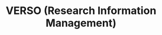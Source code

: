 ---
title: VERSO (Research Information Management)
layout: dashboard
permalink: /verso.html
dashboard:
  container_id: versoStats
  data_sources:
    biannual: /assets/verso
  default_frequency: biannual
  show_frequency_toggle: true
  default_tab: chart
  show_table: true
  table_columns:
    - Profiles
    - Research Output Downloads
    - Research Output Views
    - Research Assets Total
    - articles
    - books
    - book chapters
    - conference paper
    - dataset
    - dissertation
    - thesis
    - other
  charts:
    - type: line
      title: Usage
      height: 400px
      datasets:
        - label: Research Output Downloads
          row_index: 1
          color: '#0d6efd'
        - label: Research Output Views
          row_index: 2
          color: '#6610f2'
        - label: Research Assets Total
          row_index: 3
          color: '#rgba(25, 135, 84, 0.7)'
        - label: Journal Articles
          row_index: 4
          color: 'rgba(135, 60, 25, 0.7)'
    - type: line
      title: Non-Article Research Assets
      height: 400px
      datasets:           
        - label: books
          row_index: 5
          color: 'rgba(29, 25, 135, 0.7)'
        - label: book chapters
          row_index: 6
          color: 'rgba(135, 25, 115, 0.7)'
        - label: conference paper
          row_index: 7
          color: 'rgba(62, 135, 25, 0.7)'
        - label: dataset
          row_index: 8
          color: 'rgba(135, 54, 25, 0.7)'
        - label: dissertation
          row_index: 9
          color: 'rgba(25, 135, 120, 0.7)'
        - label: thesis
          row_index: 10
          color: 'rgba(118, 135, 25, 0.7)'
        - label: other
          row_index: 11
          color: 'rgba(161, 82, 215, 0.7)'
    - type: bar
      title: Profiles
      height: 400px
      datasets:
        - label: Profiles
          row_index: 0
          color: '#20c997'
---